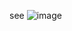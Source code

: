 see ![image](https://github.com/France-Bio-Imaging-Data/DataManagementPlan/blob/paulette/images/dsw_landing_page.png)

